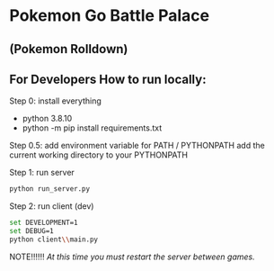 # Pokemon Go Battle Palace
## (Pokemon Rolldown)

For Developers
How to run locally:
---
Step 0: install everything
* python 3.8.10
* python -m pip install requirements.txt

Step 0.5: add environment variable for PATH / PYTHONPATH
add the current working directory to your PYTHONPATH

Step 1: run server
```bash
python run_server.py
```

Step 2: run client (dev)
```bash
set DEVELOPMENT=1
set DEBUG=1
python client\\main.py
```

NOTE!!!!!!
*At this time you must restart the server between games.*
